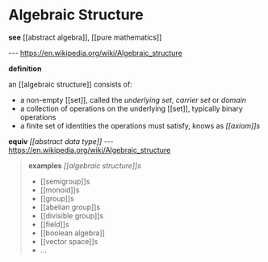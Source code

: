 # Algebraic Structure

**see** [[abstract algebra]], [[pure mathematics]]

--- <https://en.wikipedia.org/wiki/Algebraic_structure>

**definition**

an [[algebraic structure]] consists of:

- a non-empty [[set]], called the _underlying set_, _carrier set_ or _domain_
- a collection of operations on the underlying [[set]], typically binary operations
- a finite set of identities the operations must satisfy, knows as _[[axiom]]s_

**equiv** _[[abstract data type]]_ --- <https://en.wikipedia.org/wiki/Algebraic_structure>

> **examples** _[[algebraic structure]]s_
>
> - [[semigroup]]s
> - [[monoid]]s
> - [[group]]s
> - [[abelian group]]s
> - [[divisible group]]s
> - [[field]]s
> - [[boolean algebra]]
> - [[vector space]]s
> - ...
